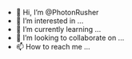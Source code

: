- 👋 Hi, I’m @PhotonRusher
- 👀 I’m interested in ...
- 🌱 I’m currently learning ...
- 💞️ I’m looking to collaborate on ...
- 📫 How to reach me ...

<!---
PhotonRusher/PhotonRusher is a ✨ special ✨ repository because its `README.md` (this file) appears on your GitHub profile.
You can click the Preview link to take a look at your changes.
--->
